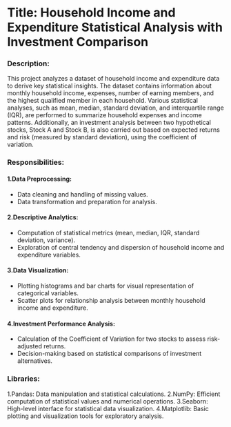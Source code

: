 # Title: Household Income and Expenditure Statistical Analysis with Investment Comparison

### Description:
This project analyzes a dataset of household income and expenditure data to derive key statistical insights. The dataset contains information about monthly household income, expenses, number of earning members, and the highest qualified member in each household. Various statistical analyses, such as mean, median, standard deviation, and interquartile range (IQR), are performed to summarize household expenses and income patterns. Additionally, an investment analysis between two hypothetical stocks, Stock A and Stock B, is also carried out based on expected returns and risk (measured by standard deviation), using the coefficient of variation.

### Responsibilities:
#### 1.Data Preprocessing:
* Data cleaning and handling of missing values.
* Data transformation and preparation for analysis.
#### 2.Descriptive Analytics:
* Computation of statistical metrics (mean, median, IQR, standard deviation, variance).
* Exploration of central tendency and dispersion of household income and expenditure variables.
#### 3.Data Visualization:
* Plotting histograms and bar charts for visual representation of categorical variables.
* Scatter plots for relationship analysis between monthly household income and expenditure.
#### 4.Investment Performance Analysis:
* Calculation of the Coefficient of Variation for two stocks to assess risk-adjusted returns.
* Decision-making based on statistical comparisons of investment alternatives.

### Libraries:
1.Pandas: Data manipulation and statistical calculations.
2.NumPy: Efficient computation of statistical values and numerical operations.
3.Seaborn: High-level interface for statistical data visualization.
4.Matplotlib: Basic plotting and visualization tools for exploratory analysis.


